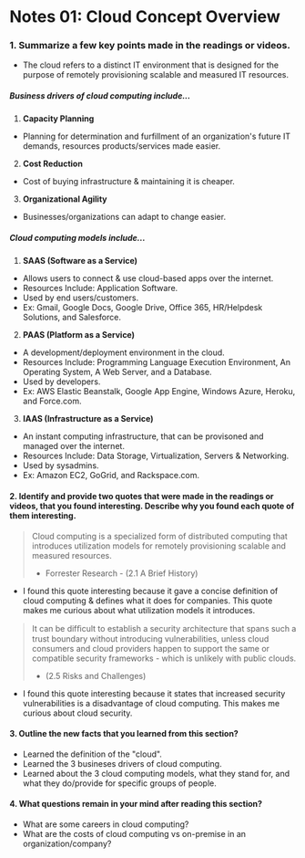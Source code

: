 # Notes 01: Cloud Concept Overview
### 1. Summarize a few key points made in the readings or videos.
- The cloud refers to a distinct IT environment that is designed for the purpose of remotely provisioning scalable and measured IT resources.
##### Business drivers of cloud computing include... 
1. **Capacity Planning**
- Planning for determination and furfillment of an organization's future IT demands, resources products/services made easier.
2. **Cost Reduction**
- Cost of buying infrastructure & maintaining it is cheaper.
3. **Organizational Agility**
- Businesses/organizations can adapt to change easier.
##### Cloud computing models include...
1. **SAAS (Software as a Service)**
- Allows users to connect & use cloud-based apps over the internet.
- Resources Include: Application Software.
- Used by end users/customers.
- Ex: Gmail, Google Docs, Google Drive, Office 365, HR/Helpdesk Solutions, and Salesforce.
2. **PAAS (Platform as a Service)**
- A development/deployment environment in the cloud.
- Resources Include: Programming Language Execution Environment, An Operating System, A Web Server, and a Database.
- Used by developers.
- Ex: AWS Elastic Beanstalk, Google App Engine, Windows Azure, Heroku, and Force.com.
3. **IAAS (Infrastructure as a Service)**
- An instant computing infrastructure, that can be provisoned and managed over the internet.
- Resources Include: Data Storage, Virtualization, Servers & Networking.
- Used by sysadmins.
- Ex: Amazon EC2, GoGrid, and Rackspace.com.

#### 2. Identify and provide two quotes that were made in the readings or videos, that you found interesting. Describe why you found each quote of them interesting.
> Cloud computing is a specialized form of distributed computing that introduces utilization models for remotely provisioning scalable and measured resources.
> - Forrester Research - (2.1 A Brief History)
- I found this quote interesting because it gave a concise definition of cloud computing & defines what it does for companies. This quote makes me curious about what utilization models it introduces.
> It can be difﬁcult to establish a security architecture that spans such a trust boundary without introducing vulnerabilities, unless cloud consumers and cloud providers happen to support the same or compatible security frameworks - which is unlikely with public clouds. 
> - (2.5 Risks and Challenges)
- I found this quote interesting because it states that increased security vulnerabilities is a disadvantage of cloud computing. This makes me curious about cloud security.
#### 3. Outline the new facts that you learned from this section?
- Learned the definition of the "cloud".
- Learned the 3 busineses drivers of cloud computing.
- Learned about the 3 cloud computing models, what they stand for, and what they do/provide for specific groups of people.
#### 4. What questions remain in your mind after reading this section?
- What are some careers in cloud computing?
- What are the costs of cloud computing vs on-premise in an organization/company?
